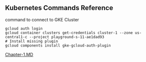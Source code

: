 ## Kubernetes Commands Reference

command to connect to GKE Cluster

```shell
gcloud auth login
gcloud container clusters get-credentials cluster-1 --zone us-central1-c --project playground-s-11-ae1dad93
# Install missing plugin
gcloud components install gke-gcloud-auth-plugin
```

[Chapter-1.MD](..%2FProjects%2FKubernetes-Practice-NextOpsCourse%2FChapter-1%2FChapter-1.MD)
